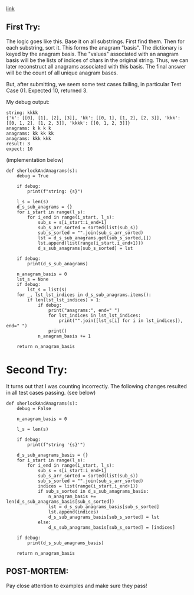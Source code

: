 [link](https://www.hackerrank.com/challenges/sherlock-and-anagrams/problem?h_l=interview&h_r=next-challenge&h_v=zen&isFullScreen=false&playlist_slugs%5B%5D%5B%5D%5B%5D%5B%5D%5B%5D=interview-preparation-kit&playlist_slugs%5B%5D%5B%5D%5B%5D%5B%5D%5B%5D=dictionaries-hashmaps&h_r=next-challenge&h_v=zen)


## First Try:

The logic goes like this. Base it on all substrings. First find them.  Then for each substring, sort it.  This forms the anagram "basis".  The dictionary is keyed by the anagram basis.  The "values" associated with an anagram basis will be the lists of indices of chars in the original string.  Thus, we can later reconstruct all anagrams associated with this basis.  The final answer will be the count of all unique anagram bases.

But, after submitting, we seem some test cases failing, in particular Test Case 01.  Expected 10, returned 3.

My debug output:
```
string: kkkk
{'k': [[0], [1], [2], [3]], 'kk': [[0, 1], [1, 2], [2, 3]], 'kkk': [[0, 1, 2], [1, 2, 3]], 'kkkk': [[0, 1, 2, 3]]}
anagrams: k k k k 
anagrams: kk kk kk 
anagrams: kkk kkk 
result: 3
expect: 10
```

(implementation below)

```
def sherlockAndAnagrams(s):
    debug = True

    if debug:
        print(f"string: {s}")

    l_s = len(s)
    d_s_sub_anagrams = {}
    for i_start in range(l_s):
        for i_end in range(i_start, l_s):
            sub_s = s[i_start:i_end+1]
            sub_s_arr_sorted = sorted(list(sub_s))
            sub_s_sorted = "".join(sub_s_arr_sorted)
            lst = d_s_sub_anagrams.get(sub_s_sorted,[])
            lst.append(list(range(i_start,i_end+1)))
            d_s_sub_anagrams[sub_s_sorted] = lst

    if debug:
        print(d_s_sub_anagrams)

    n_anagram_basis = 0
    lst_s = None
    if debug:
        lst_s = list(s)
    for _, lst_lst_indices in d_s_sub_anagrams.items():
        if len(lst_lst_indices) > 1:
            if debug:
                print("anagrams:", end=" ")
                for lst_indices in lst_lst_indices:
                    print("".join([lst_s[i] for i in lst_indices]), end=" ")
                print()
            n_anagram_basis += 1
        
    return n_anagram_basis
```


# Second Try:

It turns out that I was counting incorrectly. The following changes resulted in all test cases passing.  (see below)

```
def sherlockAndAnagrams(s):
    debug = False

    n_anagram_basis = 0

    l_s = len(s)

    if debug:
        print(f"string '{s}'")

    d_s_sub_anagrams_basis = {}
    for i_start in range(l_s):
        for i_end in range(i_start, l_s):
            sub_s = s[i_start:i_end+1]
            sub_s_arr_sorted = sorted(list(sub_s))
            sub_s_sorted = "".join(sub_s_arr_sorted)
            indices = list(range(i_start,i_end+1))
            if sub_s_sorted in d_s_sub_anagrams_basis:
                n_anagram_basis += len(d_s_sub_anagrams_basis[sub_s_sorted])
                lst = d_s_sub_anagrams_basis[sub_s_sorted]
                lst.append(indices)
                d_s_sub_anagrams_basis[sub_s_sorted] = lst
            else:
                d_s_sub_anagrams_basis[sub_s_sorted] = [indices]

    if debug:
        print(d_s_sub_anagrams_basis)
        
    return n_anagram_basis
```


## POST-MORTEM:

Pay close attention to examples and make sure they pass!